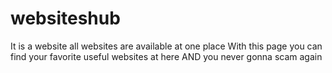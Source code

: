 # websiteshub
It is a website all websites are available at one place
With this page you can find your favorite useful websites at here AND you never gonna scam again
